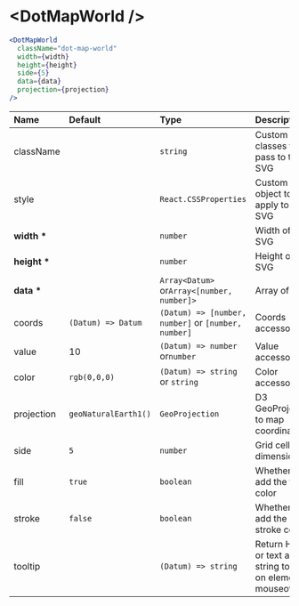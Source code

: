# \<DotMapWorld \/>

```jsx
<DotMapWorld
  className="dot-map-world"
  width={width}
  height={height}
  side={5}
  data={data}
  projection={projection}
/>
```

| Name             | Default              | Type                                                | Description                                                  |
| :--------------- | :------------------- | :-------------------------------------------------- | :----------------------------------------------------------- |
| className        |                      | `string`                                            | Custom css classes to pass to the SVG                        |
| style            |                      | `React.CSSProperties`                               | Custom style object to apply to the SVG                      |
| <b>width \*</b>  |                      | `number`                                            | Width of the SVG                                             |
| <b>height \*</b> |                      | `number`                                            | Height of the SVG                                            |
| <b>data \*</b>   |                      | `Array<Datum>` or`Array<[number, number]>`          | Array of data                                                |
| coords           | `(Datum) => Datum`   | `(Datum) => [number, number]` or `[number, number]` | Coords accessor                                              |
| value            | 10                   | `(Datum) => number` or`number`                      | Value accessor                                               |
| color            | `rgb(0,0,0)`         | `(Datum) => string` or `string`                     | Color accessor                                               |
| projection       | `geoNaturalEarth1()` | `GeoProjection`                                     | D3 GeoProjection to map coordinates                          |
| side             | `5`                  | `number`                                            | Grid cell dimension                                          |
| fill             | `true`               | `boolean`                                           | Whether to add the fill color                                |
| stroke           | `false`              | `boolean`                                           | Whether to add the stroke color                              |
| tooltip          |                      | `(Datum) => string`                                 | Return HTML or text as a string to show on element mouseover |
